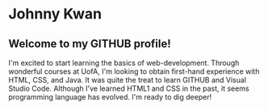# Johnny Kwan
## Welcome to my GITHUB profile!

I'm excited to start learning the basics of web-development. Through wonderful courses at UofA, I'm looking to obtain first-hand experience with HTML, CSS, and Java. It was quite the treat to learn GITHUB and Visual Studio Code. Although I've learned HTML1 and CSS in the past, it seems programming language has evolved. I'm ready to dig deeper!